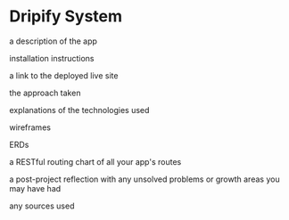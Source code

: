 # Dripify System

a description of the app


installation instructions


a link to the deployed live site



the approach taken


explanations of the technologies used


wireframes


ERDs


a RESTful routing chart of all your app's routes


a post-project reflection with any unsolved problems or growth areas you may have had


any sources used
